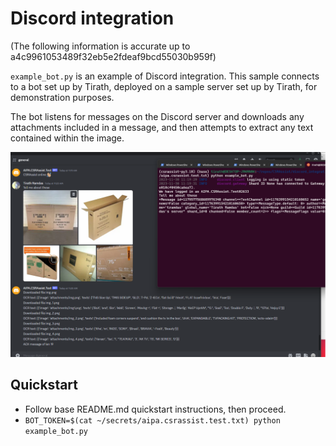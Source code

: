 # Discord integration

(The following information is accurate up to a4c9961053489f32eb5e2fdeaf9bcd55030b959f)

`example_bot.py` is an example of Discord integration. This sample connects to a bot set up by
Tirath, deployed on a sample server set up by Tirath, for demonstration purposes.

The bot listens for messages on the Discord server and downloads any attachments included in a
message, and then attempts to extract any text contained within the image.

![Discord message with two attachments downloaded by the bot](screenshot.png "Screenshot")

## Quickstart
* Follow base README.md quickstart instructions, then proceed.
* `BOT_TOKEN=$(cat ~/secrets/aipa.csrassist.test.txt) python example_bot.py`
